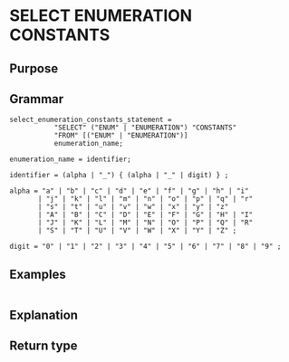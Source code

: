 # SELECT ENUMERATION CONSTANTS

## Purpose

## Grammar

```
select_enumeration_constants_statement =
           "SELECT" ("ENUM" | "ENUMERATION") "CONSTANTS"
           "FROM" [("ENUM" | "ENUMERATION")]
           enumeration_name;

enumeration_name = identifier; 

identifier = (alpha | "_") { (alpha | "_" | digit) } ;

alpha = "a" | "b" | "c" | "d" | "e" | "f" | "g" | "h" | "i"
       | "j" | "k" | "l" | "m" | "n" | "o" | "p" | "q" | "r"
       | "s" | "t" | "u" | "v" | "w" | "x" | "y" | "z" 
       | "A" | "B" | "C" | "D" | "E" | "F" | "G" | "H" | "I"
       | "J" | "K" | "L" | "M" | "N" | "O" | "P" | "Q" | "R"
       | "S" | "T" | "U" | "V" | "W" | "X" | "Y" | "Z" ;

digit = "0" | "1" | "2" | "3" | "4" | "5" | "6" | "7" | "8" | "9" ;

```

## Examples

```
```

## Explanation



## Return type



